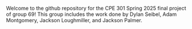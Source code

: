 Welcome to the github repository for the CPE 301 Spring 2025 final project of group 69! This group includes the work done by Dylan Seibel, Adam Montgomery, Jackson Loughmiller, and Jackson Palmer.
